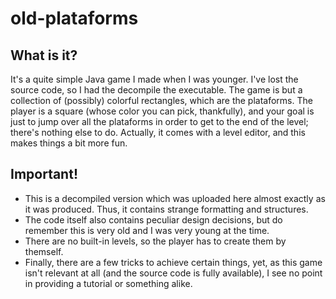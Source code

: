 # old-plataforms

## What is it?
It's a quite simple Java game I made when I was younger. I've lost the source code, so I had the decompile the executable. 
The game is but a collection of (possibly) colorful rectangles, which are the plataforms. The player is a square (whose color you can pick, thankfully), and your goal is just to jump over all the plataforms in order to get to the end of the level; there's nothing else to do. Actually, it comes with a level editor, and this makes things a bit more fun. 

## Important!
- This is a decompiled version which was uploaded here almost exactly as it was produced. Thus, it contains strange formatting and structures.
- The code itself also contains peculiar design decisions, but do remember this is very old and I was very young at the time. 
- There are no built-in levels, so the player has to create them by themself.
- Finally, there are a few tricks to achieve certain things, yet, as this game isn't relevant at all (and the source code is fully available), I see no point in providing a tutorial or something alike.

